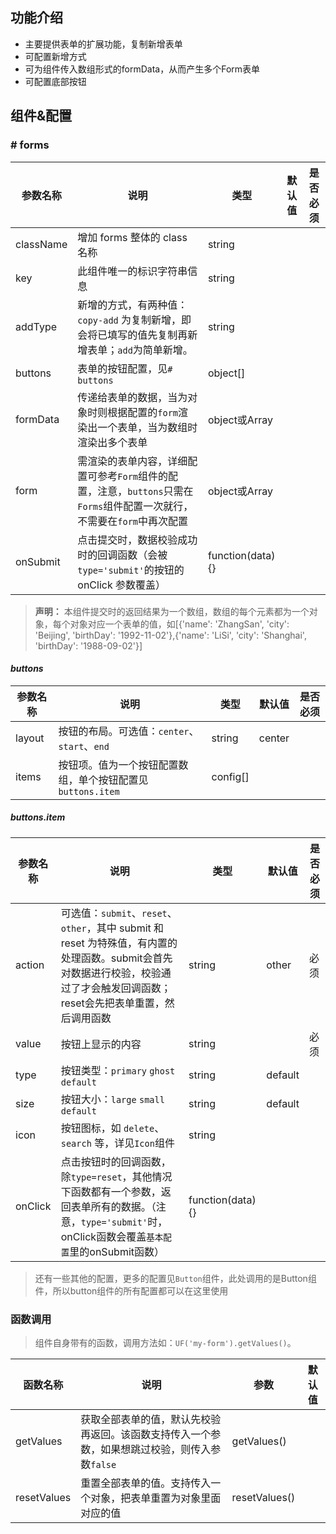 ## 功能介绍
 * 主要提供表单的扩展功能，复制新增表单
 * 可配置新增方式
 * 可为组件传入数组形式的formData，从而产生多个Form表单
 * 可配置底部按钮


## 组件&配置

### # forms

参数名称 | 说明 | 类型 | 默认值 | 是否必须
--------|-----|------|--------|----
className | 增加 forms 整体的 class 名称 | string |  | 
key | 此组件唯一的标识字符串信息 | string | |
addType | 新增的方式，有两种值：`copy-add` 为复制新增，即会将已填写的值先复制再新增表单；`add`为简单新增。 | string | |
buttons | 表单的按钮配置，见`# buttons` | object[] | |
formData | 传递给表单的数据，当为对象时则根据配置的`form`渲染出一个表单，当为数组时渲染出多个表单 | object或Array | |
form | 需渲染的表单内容，详细配置可参考`Form`组件的配置，注意，`buttons`只需在`Forms`组件配置一次就行，不需要在`form`中再次配置 | object或Array | |
onSubmit | 点击提交时，数据校验成功时的回调函数（会被`type='submit'`的按钮的 onClick 参数覆盖） | function(data){} | |

> **声明：** 本组件提交时的返回结果为一个数组，数组的每个元素都为一个对象，每个对象对应一个表单的值，如[{'name': 'ZhangSan', 'city': 'Beijing', 'birthDay': '1992-11-02'},{'name': 'LiSi', 'city': 'Shanghai', 'birthDay': '1988-09-02'}]

#### *buttons*

参数名称 | 说明 | 类型 | 默认值 | 是否必须
----- | --- | ---------| --- | ---
layout | 按钮的布局。可选值：`center`、`start`、`end` | string | center |
items | 按钮项。值为一个按钮配置数组，单个按钮配置见`buttons.item` | config[] | |

##### *buttons.item*

参数名称 | 说明 | 类型 | 默认值 | 是否必须
----- | --- | ---------| --- | ---
action | 可选值：`submit`、`reset`、`other`，其中 submit 和 reset 为特殊值，有内置的处理函数。submit会首先对数据进行校验，校验通过了才会触发回调函数；reset会先把表单重置，然后调用函数 | string | other | 必须
value | 按钮上显示的内容 | string | | 必须
type | 按钮类型：`primary` `ghost` `default` | string | default |
size | 按钮大小：`large` `small` `default` | string | default |
icon | 按钮图标，如 `delete`、`search` 等，详见`Icon`组件 | string | |
onClick | 点击按钮时的回调函数，除`type=reset`，其他情况下函数都有一个参数，返回表单所有的数据。（注意，`type='submit'`时，onClick函数会覆盖`基本配置`里的onSubmit函数） | function(data) {} | |

> 还有一些其他的配置，更多的配置见`Button`组件，此处调用的是Button组件，所以button组件的所有配置都可以在这里使用


### 函数调用
> 组件自身带有的函数，调用方法如：`UF('my-form').getValues()`。

函数名称 | 说明 | 参数 |  默认值
---- | ---- | ----- | ----- 
getValues | 获取全部表单的值，默认先校验再返回。该函数支持传入一个参数，如果想跳过校验，则传入参数`false` | getValues() |
resetValues | 重置全部表单的值。支持传入一个对象，把表单重置为对象里面对应的值 | resetValues() |


